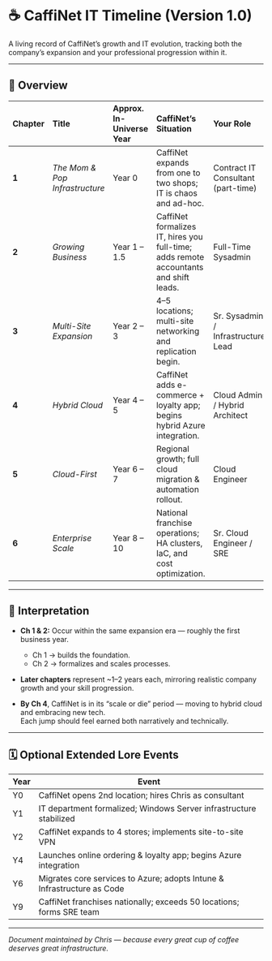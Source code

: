 # ☕ CaffiNet IT Timeline (Version 1.0)

A living record of CaffiNet’s growth and IT evolution, tracking both the company’s expansion and your professional progression within it.

---

## 📆 Overview

| Chapter | Title | Approx. In-Universe Year | CaffiNet’s Situation | Your Role | Realistic Time Gap |
|:--|:--|:--|:--|:--|:--|
| **1** | *The Mom & Pop Infrastructure* | Year 0 | CaffiNet expands from one to two shops; IT is chaos and ad-hoc. | Contract IT Consultant (part-time) | Starting point — this quarter |
| **2** | *Growing Business* | Year 1 – 1.5 | CaffiNet formalizes IT, hires you full-time; adds remote accountants and shift leads. | Full-Time Sysadmin | ~6–12 months after Ch 1 |
| **3** | *Multi-Site Expansion* | Year 2 – 3 | 4–5 locations; multi-site networking and replication begin. | Sr. Sysadmin / Infrastructure Lead | ~1 year after Ch 2 |
| **4** | *Hybrid Cloud* | Year 4 – 5 | CaffiNet adds e-commerce + loyalty app; begins hybrid Azure integration. | Cloud Admin / Hybrid Architect | ~1–2 years after Ch 3 |
| **5** | *Cloud-First* | Year 6 – 7 | Regional growth; full cloud migration & automation rollout. | Cloud Engineer | ~2 years after Ch 4 |
| **6** | *Enterprise Scale* | Year 8 – 10 | National franchise operations; HA clusters, IaC, and cost optimization. | Sr. Cloud Engineer / SRE | ~3 years after Ch 5 |

---

## 🧭 Interpretation

- **Ch 1 & 2:** Occur within the same expansion era — roughly the first business year.  
  - Ch 1 → builds the foundation.  
  - Ch 2 → formalizes and scales processes.

- **Later chapters** represent ~1–2 years each, mirroring realistic company growth and your skill progression.

- **By Ch 4**, CaffiNet is in its “scale or die” period — moving to hybrid cloud and embracing new tech.  
  Each jump should feel earned both narratively and technically.

---

## 🗓️ Optional Extended Lore Events

| Year | Event |
|------|--------|
| Y0 | CaffiNet opens 2nd location; hires Chris as consultant |
| Y1 | IT department formalized; Windows Server infrastructure stabilized |
| Y2 | CaffiNet expands to 4 stores; implements site-to-site VPN |
| Y4 | Launches online ordering & loyalty app; begins Azure integration |
| Y6 | Migrates core services to Azure; adopts Intune & Infrastructure as Code |
| Y9 | CaffiNet franchises nationally; exceeds 50 locations; forms SRE team |

---

*Document maintained by Chris — because every great cup of coffee deserves great infrastructure.*
